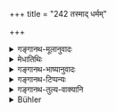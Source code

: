 +++
title = "242 तस्माद् धर्मम्"

+++

<details><summary>गङ्गानथ-मूलानुवादः</summary>

He shall, therefore, slowly accumulate Spiritual Merit, for the purpose of securing a companion; for, with Merit as his companion, the man crosses over unfordable darkness.—(242)
</details>

<details><summary>मेधातिथिः</summary>

उपसंहारो ऽयम् । **दुस्तरं तमः** कृच्छ्रेण यत् तीर्यते । **तमो** दुःखम् । तद् अपि **धर्मेण सहायेन** सुतरं भवति । न हि तादृशे तमसि मज्जतीत्य् अर्थः ॥ ४.२४२ ॥
</details>

<details><summary>गङ्गानथ-भाष्यानुवादः</summary>

This is a recapitulation.

‘*Unfordable darkness*’—*i.e*., that which is crossed over with difficulty.

‘*Darkness*’ stands for *suffering*. Even such ‘*unfordable darkness*’ becomes easily fordable with the aid of Merit as a companion; *i.e*., the man does not become submerged in the darkness.—(242)
</details>

<details><summary>गङ्गानथ-टिप्पन्यः</summary>

This verse is quoted in *Aparārka* (p. 232);—in *Hemādri* (Vrata, p. 14);—in *Vīramitrodaya* (Paribhāṣā, p. 64), which explains ‘*tamas*’ as ‘sin’;—and in *Nṛsiṃhaprasāda* (Saṃskāra, pp. 17a and b).
</details>

<details><summary>गङ्गानथ-तुल्य-वाक्यानि</summary>

**(verses 4.241-242)  
**

See Comparative notes for [Verse 4.241].
</details>

<details><summary>Bühler</summary>

242	Let him therefore always slowly accumulate spiritual merit, in order (that it may be his) companion (after death); for with merit as his companion he will traverse a gloom difficult to traverse.
</details>
